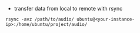 - transfer data from local to remote with rsync

```
rsync -avz /path/to/audio/ ubuntu@<your-instance-ip>:/home/ubuntu/project/audio/
```

```

```
